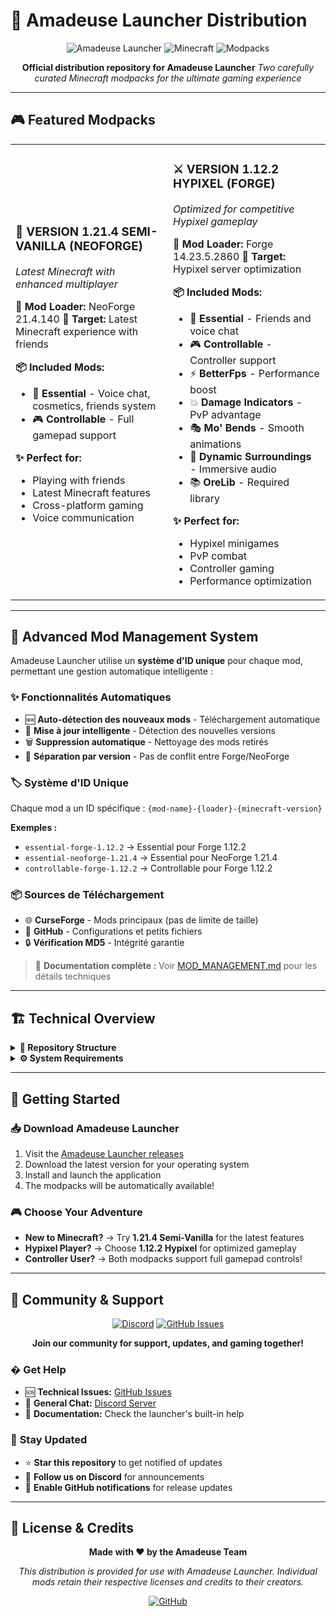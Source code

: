 # 🚀 Amadeuse Launcher Distribution

<div align="center">

![Amadeuse Launcher](https://img.shields.io/badge/Amadeuse-Launcher-blue?style=for-the-badge)
![Minecraft](https://img.shields.io/badge/Minecraft-1.12.2%20%7C%201.21.4-green?style=for-the-badge)
![Modpacks](https://img.shields.io/badge/Modpacks-2-orange?style=for-the-badge)

**Official distribution repository for Amadeuse Launcher**
*Two carefully curated Minecraft modpacks for the ultimate gaming experience*

</div>

---

## 🎮 **Featured Modpacks**

<table>
<tr>
<td width="50%">

### 🌟 **VERSION 1.21.4 SEMI-VANILLA (NEOFORGE)**
*Latest Minecraft with enhanced multiplayer*

**🔧 Mod Loader:** NeoForge 21.4.140
**🎯 Target:** Latest Minecraft experience with friends

**📦 Included Mods:**
- 👥 **Essential** - Voice chat, cosmetics, friends system
- 🎮 **Controllable** - Full gamepad support

**✨ Perfect for:**
- Playing with friends
- Latest Minecraft features
- Cross-platform gaming
- Voice communication

</td>
<td width="50%">

### ⚔️ **VERSION 1.12.2 HYPIXEL (FORGE)**
*Optimized for competitive Hypixel gameplay*

**🔧 Mod Loader:** Forge 14.23.5.2860
**🎯 Target:** Hypixel server optimization

**📦 Included Mods:**
- 👥 **Essential** - Friends and voice chat
- 🎮 **Controllable** - Controller support
- ⚡ **BetterFps** - Performance boost
- 💥 **Damage Indicators** - PvP advantage
- 🎭 **Mo' Bends** - Smooth animations
- 🎵 **Dynamic Surroundings** - Immersive audio
- 📚 **OreLib** - Required library

**✨ Perfect for:**
- Hypixel minigames
- PvP combat
- Controller gaming
- Performance optimization

</td>
</tr>
</table>

---

## 🔧 **Advanced Mod Management System**

Amadeuse Launcher utilise un **système d'ID unique** pour chaque mod, permettant une gestion automatique intelligente :

### ✨ **Fonctionnalités Automatiques**
- 🆕 **Auto-détection des nouveaux mods** - Téléchargement automatique
- 🔄 **Mise à jour intelligente** - Détection des nouvelles versions
- 🗑️ **Suppression automatique** - Nettoyage des mods retirés
- 🎯 **Séparation par version** - Pas de conflit entre Forge/NeoForge

### 🏷️ **Système d'ID Unique**
Chaque mod a un ID spécifique : `{mod-name}-{loader}-{minecraft-version}`

**Exemples :**
- `essential-forge-1.12.2` → Essential pour Forge 1.12.2
- `essential-neoforge-1.21.4` → Essential pour NeoForge 1.21.4
- `controllable-forge-1.12.2` → Controllable pour Forge 1.12.2

### 📦 **Sources de Téléchargement**
- 🌐 **CurseForge** - Mods principaux (pas de limite de taille)
- 📁 **GitHub** - Configurations et petits fichiers
- 🔒 **Vérification MD5** - Intégrité garantie

> 📖 **Documentation complète :** Voir [MOD_MANAGEMENT.md](MOD_MANAGEMENT.md) pour les détails techniques

---

## 🏗️ **Technical Overview**

<details>
<summary><b>📁 Repository Structure</b></summary>

```
AmadeuseLauncher-Distribution/
├── 📄 distribution.json          # Main distribution configuration
├── 🔧 mod-downloads.json         # Mod management database with unique IDs
├── 📖 MOD_MANAGEMENT.md          # Technical documentation for mod system
├── 📰 rss.xml                   # News feed for launcher
├── 📚 README.md                 # This documentation
├── 🖥️ servers/                  # Modpack configurations
│   ├── minecraft-1.21.4-neoforge/     # NeoForge modpack
│   │   ├── mods/                       # NeoForge mods
│   │   └── ICON.png                    # Modpack icon
│   └── minecraft-1.12.2-hypixel/      # Forge modpack
│       ├── mods/                       # Forge mods
│       ├── overrides/config/           # Pre-configured settings
│       └── ICON.png                    # Modpack icon
└── 📦 repo/                     # Mod loaders and libraries
    ├── lib/                            # Mod loader files
    │   ├── net/minecraftforge/forge/   # Forge 1.12.2
    │   └── net/neoforged/neoforge/     # NeoForge 1.21.4
    └── versions/                       # Version manifests
        ├── 1.12.2-forge-14.23.5.2860/
        └── 1.21.4-neoforge-21.4.140/
```

</details>

<details>
<summary><b>⚙️ System Requirements</b></summary>

### Minimum Requirements
- **Java:** 8+ (1.12.2) / 21+ (1.21.4)
- **RAM:** 4GB allocated to Minecraft
- **Storage:** 2GB free space
- **Internet:** Stable connection for downloads

### Recommended Requirements
- **Java:** Latest LTS version
- **RAM:** 6-8GB allocated to Minecraft
- **Storage:** 5GB free space
- **Controller:** Xbox/PlayStation/Generic USB (optional)

</details>

---

## 🚀 **Getting Started**

### 📥 **Download Amadeuse Launcher**
1. Visit the [Amadeuse Launcher releases](https://github.com/AveryMist/AmadeuseLauncher/releases)
2. Download the latest version for your operating system
3. Install and launch the application
4. The modpacks will be automatically available!

### 🎮 **Choose Your Adventure**
- **New to Minecraft?** → Try **1.21.4 Semi-Vanilla** for the latest features
- **Hypixel Player?** → Choose **1.12.2 Hypixel** for optimized gameplay
- **Controller User?** → Both modpacks support full gamepad controls!

---

## 🤝 **Community & Support**

<div align="center">

[![Discord](https://img.shields.io/discord/YOUR_DISCORD_ID?color=7289da&label=Discord&logo=discord&logoColor=white&style=for-the-badge)](https://discord.gg/GEZCQwczMY)
[![GitHub Issues](https://img.shields.io/github/issues/AveryMist/AmadeuseLauncher?style=for-the-badge&logo=github)](https://github.com/AveryMist/AmadeuseLauncher/issues)

**Join our community for support, updates, and gaming together!**

</div>

### � **Get Help**
- 🆘 **Technical Issues:** [GitHub Issues](https://github.com/AveryMist/AmadeuseLauncher/issues)
- 💭 **General Chat:** [Discord Server](https://discord.gg/GEZCQwczMY)
- 📖 **Documentation:** Check the launcher's built-in help

### 🔄 **Stay Updated**
- ⭐ **Star this repository** to get notified of updates
- 📢 **Follow us on Discord** for announcements
- 🔔 **Enable GitHub notifications** for release updates

---

## 📄 **License & Credits**

<div align="center">

**Made with ❤️ by the Amadeuse Team**

*This distribution is provided for use with Amadeuse Launcher.*
*Individual mods retain their respective licenses and credits to their creators.*

[![GitHub](https://img.shields.io/badge/GitHub-AveryMist-black?style=for-the-badge&logo=github)](https://github.com/AveryMist)

</div>
